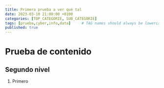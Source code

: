 ```yaml
---
title: Primera prueba a ver qué tal
date: 2023-03-10 21:00:00 +0100
categories: [TOP_CATEGORIE, SUB_CATEGORIE]
tags: [prueba,cyber,info,data]     # TAG names should always be lowercase
published: true
---
```


# Prueba de contenido
## Segundo nivel
1. Primero